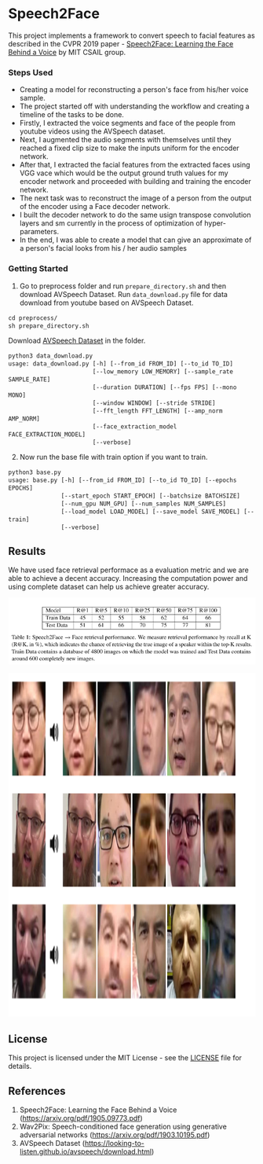 # Speech2Face

This project implements a framework to convert speech to facial features as described in the CVPR 2019 paper - [Speech2Face: Learning the Face Behind a Voice](https://arxiv.org/pdf/1905.09773.pdf) by MIT CSAIL group.

### Steps Used
* Creating a model for reconstructing a person's face from his/her voice sample.
* The project started off with understanding the workflow and creating a timeline of the tasks to be done.
* Firstly, I extracted the voice segments and face of the people from youtube videos using the AVSpeech dataset.
* Next, I augmented the audio segments with themselves until they reached a fixed clip size to make the inputs uniform for the encoder network.
* After that, I extracted the facial features from the extracted faces using VGG vace which would be the output ground truth values for my encoder network and proceeded with building and training the encoder network.
* The next task was to reconstruct the image of a person from the output of the encoder using a Face decoder network.
* I built the decoder network to do the same usign transpose convolution layers and sm currently in the process of optimization of hyper-parameters.
* In the end, I was able to create a model that can give an approximate of a person's facial looks from his / her audio samples

### Getting Started

1. Go to preprocess folder and run `prepare_directory.sh` and then download AVSpeech Dataset. Run `data_download.py` file for data download from youtube based on AVSpeech Dataset.
```
cd preprocess/
sh prepare_directory.sh
```
Download [AVSpeech Dataset](https://looking-to-listen.github.io/avspeech/download.html) in the folder.
```
python3 data_download.py
usage: data_download.py [-h] [--from_id FROM_ID] [--to_id TO_ID]
                        [--low_memory LOW_MEMORY] [--sample_rate SAMPLE_RATE]
                        [--duration DURATION] [--fps FPS] [--mono MONO]
                        [--window WINDOW] [--stride STRIDE]
                        [--fft_length FFT_LENGTH] [--amp_norm AMP_NORM]
                        [--face_extraction_model FACE_EXTRACTION_MODEL]
                        [--verbose]
```
2. Now run the base file with train option if you want to train.
```
python3 base.py
usage: base.py [-h] [--from_id FROM_ID] [--to_id TO_ID] [--epochs EPOCHS]
               [--start_epoch START_EPOCH] [--batchsize BATCHSIZE]
               [--num_gpu NUM_GPU] [--num_samples NUM_SAMPLES]
               [--load_model LOAD_MODEL] [--save_model SAVE_MODEL] [--train]
               [--verbose]
```

## Results
We have used face retrieval performace as a evaluation metric and we are able to achieve a decent accuracy. Increasing the computation power and using complete dataset can help us achieve greater accuracy.

<p align="center">
    <img src="results/result1.png" alt="Image"/>
</p>
<p align="center">
    <img src="results/result2.png" alt="Image" width="800" height="700"/>
</p>

## License
This project is licensed under the MIT License - see the [LICENSE](LICENSE) file for details.

## References
1. Speech2Face: Learning the Face Behind a Voice (https://arxiv.org/pdf/1905.09773.pdf)
2. Wav2Pix: Speech-conditioned face generation using generative adversarial networks (https://arxiv.org/pdf/1903.10195.pdf)
3. AVSpeech Dataset (https://looking-to-listen.github.io/avspeech/download.html)
